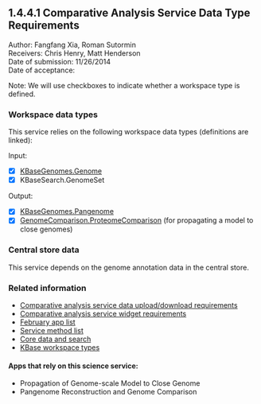 1.4.4.1 Comparative Analysis Service Data Type Requirements
------------------------------------------------------------------------------

Author: Fangfang Xia, Roman Sutormin  
Receivers: Chris Henry, Matt Henderson  
Date of submission: 11/26/2014  
Date of acceptance:   

Note: We will use checkboxes to indicate whether a workspace type is
defined.

### Workspace data types

This service relies on the following workspace data types (definitions are linked):

Input:
- [x] [KBaseGenomes.Genome](https://github.com/kbase/KBaseFBAModeling/blob/master/specs/Genome.spec#L368)
- [x] KBaseSearch.GenomeSet

Output:
- [x] [KBaseGenomes.Pangenome](https://github.com/kbase/KBaseFBAModeling/blob/master/specs/Genome.spec#L609)
- [x] [GenomeComparison.ProteomeComparison](https://github.com/kbase/genome_comparison/blob/master/GenomeComparison.spec#L38) (for propagating a model to close genomes)

### Central store data

This service depends on the genome annotation data in the central store.

### Related information

- [Comparative analysis service data upload/download requirements](https://github.com/levinas/WBS-Science-Service-Deliverables/blob/master/1.4.4.2-Comparative-Analysis-Service-Data-Upload-Download-Requirements.md)
- [Comparative analysis service widget requirements](https://github.com/levinas/WBS-Science-Service-Deliverables/blob/master/1.4.4.3-Comparative-Analysis-Service-Widget-Requirements.md)
- [February app list](https://docs.google.com/spreadsheets/d/1jIyMrAnG1GJP6i0qgFmah9cM51BpcpvC-SAmPaJArM4/edit#gid=0)
- [Service method list](https://docs.google.com/spreadsheets/d/1XeYR-ZFsldHVB7I8yPkP-aGPlzXqY7cU1gTArRXZs78/edit?usp=sharing)
- [Core data and search](https://docs.google.com/spreadsheets/d/1auAfLVc1ogs6SBOIAqCp6GG8gUr19b-gW2VqSBAA7jo/edit#gid=940808100)
- [KBase workspace types](http://narrative.kbase.us/functional-site/#/spec/storage/0)

#### Apps that rely on this science service:

- Propagation of Genome-scale Model to Close Genome
- Pangenome Reconstruction and Genome Comparison



